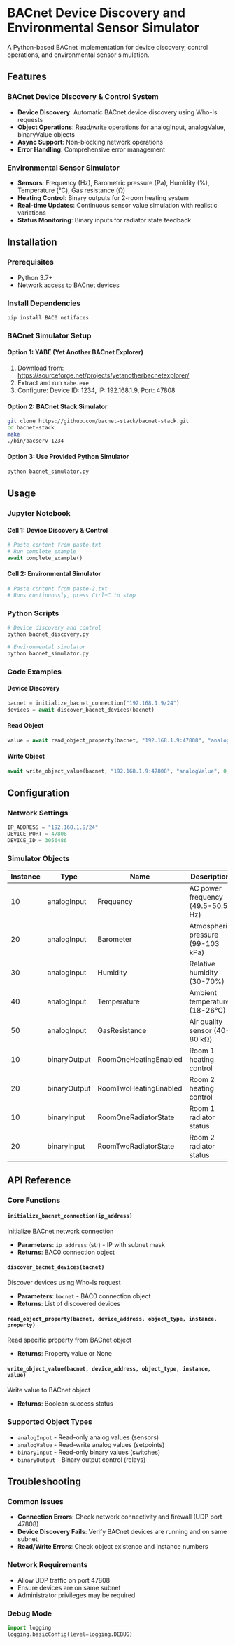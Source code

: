 # BACnet Device Discovery and Environmental Sensor Simulator

A Python-based BACnet implementation for device discovery, control operations, and environmental sensor simulation.

## Features

### BACnet Device Discovery & Control System
- **Device Discovery**: Automatic BACnet device discovery using Who-Is requests
- **Object Operations**: Read/write operations for analogInput, analogValue, binaryValue objects
- **Async Support**: Non-blocking network operations
- **Error Handling**: Comprehensive error management

### Environmental Sensor Simulator
- **Sensors**: Frequency (Hz), Barometric pressure (Pa), Humidity (%), Temperature (°C), Gas resistance (Ω)
- **Heating Control**: Binary outputs for 2-room heating system
- **Real-time Updates**: Continuous sensor value simulation with realistic variations
- **Status Monitoring**: Binary inputs for radiator state feedback

## Installation

### Prerequisites
- Python 3.7+
- Network access to BACnet devices

### Install Dependencies
```bash
pip install BAC0 netifaces
```

### BACnet Simulator Setup

#### Option 1: YABE (Yet Another BACnet Explorer)
1. Download from: https://sourceforge.net/projects/yetanotherbacnetexplorer/
2. Extract and run `Yabe.exe`
3. Configure: Device ID: 1234, IP: 192.168.1.9, Port: 47808

#### Option 2: BACnet Stack Simulator
```bash
git clone https://github.com/bacnet-stack/bacnet-stack.git
cd bacnet-stack
make
./bin/bacserv 1234
```

#### Option 3: Use Provided Python Simulator
```python
python bacnet_simulator.py
```

## Usage

### Jupyter Notebook

#### Cell 1: Device Discovery & Control
```python
# Paste content from paste.txt
# Run complete example
await complete_example()
```

#### Cell 2: Environmental Simulator
```python
# Paste content from paste-2.txt
# Runs continuously, press Ctrl+C to stop
```

### Python Scripts
```bash
# Device discovery and control
python bacnet_discovery.py

# Environmental simulator
python bacnet_simulator.py
```

### Code Examples

#### Device Discovery
```python
bacnet = initialize_bacnet_connection("192.168.1.9/24")
devices = await discover_bacnet_devices(bacnet)
```

#### Read Object
```python
value = await read_object_property(bacnet, "192.168.1.9:47808", "analogInput", 40, "presentValue")
```

#### Write Object
```python
await write_object_value(bacnet, "192.168.1.9:47808", "analogValue", 0, 25.0)
```

## Configuration

### Network Settings
```python
IP_ADDRESS = "192.168.1.9/24"
DEVICE_PORT = 47808
DEVICE_ID = 3056486
```

### Simulator Objects

| Instance | Type | Name | Description |
|----------|------|------|-------------|
| 10 | analogInput | Frequency | AC power frequency (49.5-50.5 Hz) |
| 20 | analogInput | Barometer | Atmospheric pressure (99-103 kPa) |
| 30 | analogInput | Humidity | Relative humidity (30-70%) |
| 40 | analogInput | Temperature | Ambient temperature (18-26°C) |
| 50 | analogInput | GasResistance | Air quality sensor (40-80 kΩ) |
| 10 | binaryOutput | RoomOneHeatingEnabled | Room 1 heating control |
| 20 | binaryOutput | RoomTwoHeatingEnabled | Room 2 heating control |
| 10 | binaryInput | RoomOneRadiatorState | Room 1 radiator status |
| 20 | binaryInput | RoomTwoRadiatorState | Room 2 radiator status |

## API Reference

### Core Functions

#### `initialize_bacnet_connection(ip_address)`
Initialize BACnet network connection
- **Parameters**: `ip_address` (str) - IP with subnet mask
- **Returns**: BAC0 connection object

#### `discover_bacnet_devices(bacnet)`
Discover devices using Who-Is request
- **Parameters**: `bacnet` - BAC0 connection object
- **Returns**: List of discovered devices

#### `read_object_property(bacnet, device_address, object_type, instance, property)`
Read specific property from BACnet object
- **Returns**: Property value or None

#### `write_object_value(bacnet, device_address, object_type, instance, value)`
Write value to BACnet object
- **Returns**: Boolean success status

### Supported Object Types
- `analogInput` - Read-only analog values (sensors)
- `analogValue` - Read-write analog values (setpoints)
- `binaryInput` - Read-only binary values (switches)
- `binaryOutput` - Binary output control (relays)

## Troubleshooting

### Common Issues
- **Connection Errors**: Check network connectivity and firewall (UDP port 47808)
- **Device Discovery Fails**: Verify BACnet devices are running and on same subnet
- **Read/Write Errors**: Check object existence and instance numbers

### Network Requirements
- Allow UDP traffic on port 47808
- Ensure devices are on same subnet
- Administrator privileges may be required

### Debug Mode
```python
import logging
logging.basicConfig(level=logging.DEBUG)
```
